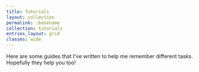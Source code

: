 ```yaml
---
title: Tutorials
layout: collection
permalink: :basename
collection: tutorials
entries_layout: grid
classes: wide
---
```

Here are some guides that I've written to help me remember different tasks. Hopefully they help you too!